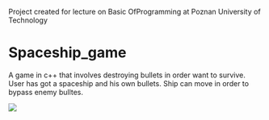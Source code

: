 Project created for lecture on Basic OfProgramming at Poznan University of Technology

# Spaceship_game
 A game in c++ that involves destroying bullets in order want to survive. 
 User has got a spaceship and his own bullets. Ship can move in order to bypass enemy bulltes.
 
 ![](https://raw.githubusercontent.com/JacekKaczmarek10/Spaceship_game/master/ss1.png)
